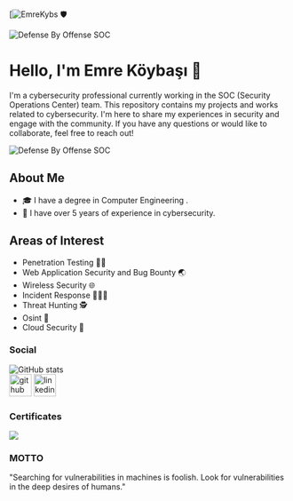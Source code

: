[![EmreKybs](https://img.shields.io/badge/MadeBy-EmreKybs-blue) 🛡️

![Defense By Offense SOC](https://github.com/emrekybs/emrekybs/blob/main/whoamii.gif)

# Hello, I'm Emre Köybaşı 👋 
I'm a cybersecurity professional currently working in the SOC (Security Operations Center) team.
This repository contains my projects and works related to cybersecurity. I'm here to share my experiences in security and engage with the community. If you have any questions or would like to collaborate, feel free to reach out!

![Defense By Offense SOC](https://github.com/emrekybs/emrekybs/blob/main/cyberclub.png)

## About Me
- 🎓 I have a degree in Computer Engineering .
- 💼 I have over 5 years of experience in cybersecurity.
  
## Areas of Interest 
- Penetration Testing 🥷🏻
- Web Application Security and Bug Bounty 🌏
- Wireless Security 🌐 
- Incident Response 🧑🏻‍💻
- Threat Hunting 🕵
- Osint 👥
- Cloud Security 🚀

### Social
![GitHub stats](https://github-readme-stats.vercel.app/api?username=emrekybs&show_icons=true)  
[<img src='https://cdn.jsdelivr.net/npm/simple-icons@3.0.1/icons/github.svg' alt='github' height='40'>](https://github.com/emrekybs)  [<img src='https://cdn.jsdelivr.net/npm/simple-icons@3.0.1/icons/linkedin.svg' alt='linkedin' height='40'>](https://www.linkedin.com/in/emre-koybasi/)  

### Certificates
<img src="https://github.com/emrekybs/emrekybs/blob/main/certificates.png">

### MOTTO
"Searching for vulnerabilities in machines is foolish. Look for vulnerabilities in the deep desires of humans."
